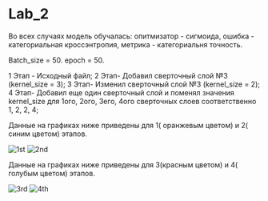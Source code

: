 # Lab_2

Во всех случаях модель обучалась: опитмизатор - сигмоида, ошибка - категориальная кроссэнтропия, метрика - категориальня точность.

Batch_size = 50.
epoch = 50.

1 Этап - Исходный файл; 
2 Этап- Добавил сверточный слой №3 (kernel_size = 3);
3 Этап- Изменил сверточный слой №3 (kernel_size = 2); 
4 Этап- Добавил еще один сверточный слой и поменял значения kernel_size для 1ого, 2ого, 3его, 4ого сверточных слоев соответственно 1, 2, 2, 4; 

Данные на графиках ниже приведены для 1( оранжевым цветом) и 2( синим цветом) этапов.

![1st](https://i.ibb.co/56VNP1m/1.jpg)
![2nd](https://i.ibb.co/RvYL13y/2.jpg)

Данные на графиках ниже приведены для 3(красным цветом) и 4( голубым цветом) этапов.

![3rd](https://i.ibb.co/d5VmCJr/3.jpg)
![4th](https://i.ibb.co/vDBJ3mC/4.jpg)
